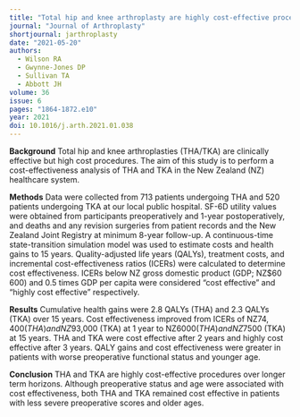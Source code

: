 ```yaml
---
title: "Total hip and knee arthroplasty are highly cost-effective procedures: The importance of duration of follow-up"
journal: "Journal of Arthroplasty"
shortjournal: jarthroplasty
date: "2021-05-20"
authors:
  - Wilson RA
  - Gwynne-Jones DP
  - Sullivan TA
  - Abbott JH
volume: 36
issue: 6
pages: "1864-1872.e10"
year: 2021
doi: 10.1016/j.arth.2021.01.038
---
```


**Background**
Total hip and knee arthroplasties (THA/TKA) are clinically effective but high cost procedures. The aim of this study is to perform a cost-effectiveness analysis of THA and TKA in the New Zealand (NZ) healthcare system.

**Methods**
Data were collected from 713 patients undergoing THA and 520 patients undergoing TKA at our local public hospital. SF-6D utility values were obtained from participants preoperatively and 1-year postoperatively, and deaths and any revision surgeries from patient records and the New Zealand Joint Registry at minimum 8-year follow-up. A continuous-time state-transition simulation model was used to estimate costs and health gains to 15 years. Quality-adjusted life years (QALYs), treatment costs, and incremental cost-effectiveness ratios (ICERs) were calculated to determine cost effectiveness. ICERs below NZ gross domestic product (GDP; NZ$60 600) and 0.5 times GDP per capita were considered “cost effective” and “highly cost effective” respectively.

**Results**
Cumulative health gains were 2.8 QALYs (THA) and 2.3 QALYs (TKA) over 15 years. Cost effectiveness improved from ICERs of NZ$74,400 (THA) and NZ$93,000 (TKA) at 1 year to NZ$6000 (THA) and NZ$7500 (TKA) at 15 years. THA and TKA were cost effective after 2 years and highly cost effective after 3 years. QALY gains and cost effectiveness were greater in patients with worse preoperative functional status and younger age.

**Conclusion**
THA and TKA are highly cost-effective procedures over longer term horizons. Although preoperative status and age were associated with cost effectiveness, both THA and TKA remained cost effective in patients with less severe preoperative scores and older ages.
